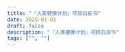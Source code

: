 ```yaml
---
title: "『人类健康计划』项目白皮书"
date: 2025-01-01
draft: false
description: "『人类健康计划』项目白皮书"
tags: ["", ""]
---
```


<p></p>
